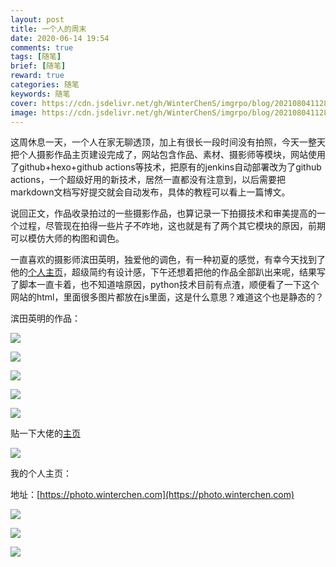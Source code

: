 ```yaml
---
layout: post
title: 一个人的周末
date: 2020-06-14 19:54
comments: true
tags: [随笔]
brief: [随笔]
reward: true
categories: 随笔
keywords: 随笔
cover: https://cdn.jsdelivr.net/gh/WinterChenS/imgrpo/blog/20210804112844.jpeg
image: https://cdn.jsdelivr.net/gh/WinterChenS/imgrpo/blog/20210804112844.jpeg
---
```


这周休息一天，一个人在家无聊透顶，加上有很长一段时间没有拍照，今天一整天把个人摄影作品主页建设完成了，网站包含作品、素材、摄影师等模块，网站使用了github+hexo+github actions等技术，把原有的jenkins自动部署改为了github actions，一个超级好用的新技术，居然一直都没有注意到，以后需要把markdown文档写好提交就会自动发布，具体的教程可以看上一篇博文。

说回正文，作品收录拍过的一些摄影作品，也算记录一下拍摄技术和审美提高的一个过程，尽管现在拍得一些片子不咋地，这也就是有了两个其它模块的原因，前期可以模仿大师的构图和调色。

一直喜欢的摄影师滨田英明，独爱他的调色，有一种初夏的感觉，有幸今天找到了他的[个人主页](http://hideakihamada.com)，超级简约有设计感，下午还想着把他的作品全部趴出来呢，结果写了脚本一直卡着，也不知道啥原因，python技术目前有点渣，顺便看了一下这个网站的html，里面很多图片都放在js里面，这是什么意思？难道这个也是静态的？

滨田英明的作品：

![](https://cdn.jsdelivr.net/gh/WinterChenS/img/posts/1628046588865258.jpg)


![](https://cdn.jsdelivr.net/gh/WinterChenS/img/posts/1628046589306166.jpg)


![](https://cdn.jsdelivr.net/gh/WinterChenS/img/posts/1628046722034494.jpg)


![](https://cdn.jsdelivr.net/gh/WinterChenS/img/posts/1628046722213554.jpg)

![](https://cdn.jsdelivr.net/gh/WinterChenS/img/posts/1628046722389722.jpg)


贴一下大佬的[主页](http://hideakihamada.com)

![](https://cdn.jsdelivr.net/gh/WinterChenS/img/posts/1628046449456744.png)


我的个人主页：

地址：[https://photo.winterchen.com](https://photo.winterchen.com)

![](https://cdn.jsdelivr.net/gh/WinterChenS/img/posts/1628046450220996.png)


![](https://cdn.jsdelivr.net/gh/WinterChenS/img/posts/1628046452039277.png)


![](https://cdn.jsdelivr.net/gh/WinterChenS/img/posts/1628046453311374.png)






